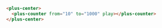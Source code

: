 ```html [template]
<plus-center>
  <plus-counter from="10" to="1000" play></plus-counter>
</plus-center>
```
